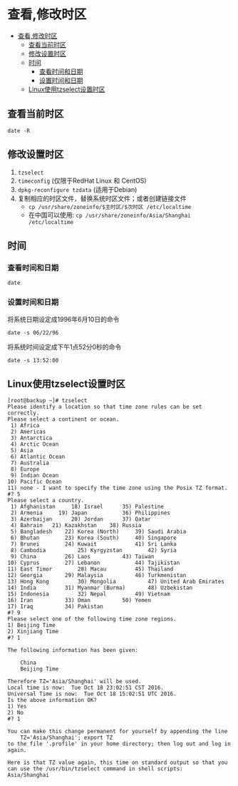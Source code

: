 # 查看,修改时区

<!-- TOC -->

- [查看,修改时区](#查看修改时区)
    - [查看当前时区](#查看当前时区)
    - [修改设置时区](#修改设置时区)
    - [时间](#时间)
        - [查看时间和日期](#查看时间和日期)
        - [设置时间和日期](#设置时间和日期)
    - [Linux使用tzselect设置时区](#linux使用tzselect设置时区)

<!-- /TOC -->

## 查看当前时区

    date -R

## 修改设置时区

1. `tzselect`
2. `timeconfig` (仅限于RedHat Linux 和 CentOS)
3. `dpkg-reconfigure tzdata` (适用于Debian)
4. 复制相应的时区文件，替换系统时区文件；或者创建链接文件
    * `cp /usr/share/zoneinfo/$主时区/$次时区 /etc/localtime`
    * 在中国可以使用: `cp /usr/share/zoneinfo/Asia/Shanghai /etc/localtime`

## 时间

### 查看时间和日期

    date

### 设置时间和日期

将系统日期设定成1996年6月10日的命令

    date -s 06/22/96

将系统时间设定成下午1点52分0秒的命令

    date -s 13:52:00

## Linux使用tzselect设置时区

```shell
[root@backup ~]# tzselect
Please identify a location so that time zone rules can be set correctly.
Please select a continent or ocean.
 1) Africa
 2) Americas
 3) Antarctica
 4) Arctic Ocean
 5) Asia
 6) Atlantic Ocean
 7) Australia
 8) Europe
 9) Indian Ocean
10) Pacific Ocean
11) none - I want to specify the time zone using the Posix TZ format.
#? 5
Please select a country.
 1) Afghanistan     18) Israel      35) Palestine
 2) Armenia     19) Japan           36) Philippines
 3) Azerbaijan      20) Jordan      37) Qatar
 4) Bahrain   21) Kazakhstan    38) Russia
 5) Bangladesh    22) Korea (North)	    39) Saudi Arabia
 6) Bhutan		  23) Korea (South)	    40) Singapore
 7) Brunei		  24) Kuwait		    41) Sri Lanka
 8) Cambodia		  25) Kyrgyzstan	    42) Syria
 9) China		  26) Laos		    43) Taiwan
10) Cyprus		  27) Lebanon		    44) Tajikistan
11) East Timor		  28) Macau		    45) Thailand
12) Georgia		  29) Malaysia		    46) Turkmenistan
13) Hong Kong		  30) Mongolia		    47) United Arab Emirates
14) India		  31) Myanmar (Burma)	    48) Uzbekistan
15) Indonesia		  32) Nepal		    49) Vietnam
16) Iran		  33) Oman		    50) Yemen
17) Iraq		  34) Pakistan
#? 9
Please select one of the following time zone regions.
1) Beijing Time
2) Xinjiang Time
#? 1

The following information has been given:

    China
    Beijing Time

Therefore TZ='Asia/Shanghai' will be used.
Local time is now:	Tue Oct 18 23:02:51 CST 2016.
Universal Time is now:	Tue Oct 18 15:02:51 UTC 2016.
Is the above information OK?
1) Yes
2) No
#? 1

You can make this change permanent for yourself by appending the line
    TZ='Asia/Shanghai'; export TZ
to the file '.profile' in your home directory; then log out and log in again.

Here is that TZ value again, this time on standard output so that you
can use the /usr/bin/tzselect command in shell scripts:
Asia/Shanghai
```
